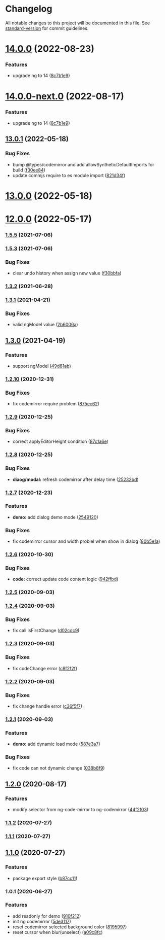 # Changelog

All notable changes to this project will be documented in this file. See [standard-version](https://github.com/conventional-changelog/standard-version) for commit guidelines.

# [14.0.0](https://github.com/worktile/ng-codemirror/compare/v14.0.0-next.0...v14.0.0) (2022-08-23)

### Features

* upgrade ng to 14 ([8c7b1e9](https://github.com/worktile/ng-codemirror/commit/8c7b1e9a1b8a38c0af00f37ddb5f4943888a6060))



# [14.0.0-next.0](https://github.com/worktile/ng-codemirror/compare/v13.0.1...v14.0.0-next.0) (2022-08-17)


### Features

* upgrade ng to 14 ([8c7b1e9](https://github.com/worktile/ng-codemirror/commit/8c7b1e9a1b8a38c0af00f37ddb5f4943888a6060))



## [13.0.1](https://github.com/worktile/ng-codemirror/compare/v13.0.0...v13.0.1) (2022-05-18)


### Bug Fixes

* bump @types/codemirror and add allowSyntheticDefaultImports for build ([f30ee84](https://github.com/worktile/ng-codemirror/commit/f30ee84258eb42008354953c280951de5b20e3a8))
* update commjs require to es module import ([821d34f](https://github.com/worktile/ng-codemirror/commit/821d34f8dc9dcf10721bfcf6c5ab688e29323a5d))



# [13.0.0](https://github.com/worktile/ng-codemirror/compare/v12.0.0...v13.0.0) (2022-05-18)



# [12.0.0](https://github.com/worktile/ng-codemirror/compare/v1.5.5...v12.0.0) (2022-05-17)



### [1.5.5](https://github.com/pubuzhixing8/ng-codemirror/compare/v1.5.3...v1.5.5) (2021-07-06)

### [1.5.3](https://github.com/pubuzhixing8/ng-codemirror/compare/v1.3.2...v1.5.3) (2021-07-06)


### Bug Fixes

* clear undo history when assign new value ([f30bbfa](https://github.com/pubuzhixing8/ng-codemirror/commit/f30bbfaa0927bf02dce36541608e9243077b65c4))

### [1.3.2](https://github.com/pubuzhixing8/ng-codemirror/compare/v1.3.1...v1.3.2) (2021-06-28)

### [1.3.1](https://github.com/pubuzhixing8/ng-codemirror/compare/v1.3.0...v1.3.1) (2021-04-21)


### Bug Fixes

* valid ngModel value ([2b6006a](https://github.com/pubuzhixing8/ng-codemirror/commit/2b6006a75e09c6ed9c1d5f1fdbc645671e70e23b))

## [1.3.0](https://github.com/pubuzhixing8/ng-codemirror/compare/v1.2.10...v1.3.0) (2021-04-19)


### Features

* support ngModel ([49d81ab](https://github.com/pubuzhixing8/ng-codemirror/commit/49d81abe29955353fdadbb82d4ae7de5e67e8c60))

### [1.2.10](https://github.com/pubuzhixing8/ng-codemirror/compare/v1.2.9...v1.2.10) (2020-12-31)


### Bug Fixes

* fix codemirror require problem ([875ec62](https://github.com/pubuzhixing8/ng-codemirror/commit/875ec626d1338905dd4df4c49dcaee56a0f8c834))

### [1.2.9](https://github.com/pubuzhixing8/ng-codemirror/compare/v1.2.8...v1.2.9) (2020-12-25)


### Bug Fixes

* correct applyEditorHeight condition ([87c1a6e](https://github.com/pubuzhixing8/ng-codemirror/commit/87c1a6edc1a408d8491a1095dc320e81b3428530))

### [1.2.8](https://github.com/pubuzhixing8/ng-codemirror/compare/v1.2.7...v1.2.8) (2020-12-25)


### Bug Fixes

* **diaog/modal:** refresh codemirror after delay time ([25232bd](https://github.com/pubuzhixing8/ng-codemirror/commit/25232bd37363320ba9c707adfdd05ca603bd66d3))

### [1.2.7](https://github.com/pubuzhixing8/ng-codemirror/compare/v1.2.6...v1.2.7) (2020-12-23)


### Features

* **demo:** add dialog demo mode ([2549120](https://github.com/pubuzhixing8/ng-codemirror/commit/25491207dac0bafc3abfe26905ccbda5f6934825))


### Bug Fixes

* fix codemirror cursor and width problel when show in dialog ([80b5e1a](https://github.com/pubuzhixing8/ng-codemirror/commit/80b5e1a7776e3a297c4d7df4d80f769cf8826ca1))

### [1.2.6](https://github.com/pubuzhixing8/ng-codemirror/compare/v1.2.5...v1.2.6) (2020-10-30)


### Bug Fixes

* **code:** correct update code content logic ([942ffbd](https://github.com/pubuzhixing8/ng-codemirror/commit/942ffbd0195cf0a377f3bb90b9d7698c15ecb3e3))

### [1.2.5](https://github.com/pubuzhixing8/ng-codemirror/compare/v1.2.4...v1.2.5) (2020-09-03)

### [1.2.4](https://github.com/pubuzhixing8/ng-codemirror/compare/v1.2.3...v1.2.4) (2020-09-03)


### Bug Fixes

* fix call isFirstChange ([d02cdc9](https://github.com/pubuzhixing8/ng-codemirror/commit/d02cdc946262277bf00924f625adf6f52390f112))

### [1.2.3](https://github.com/pubuzhixing8/ng-codemirror/compare/v1.2.2...v1.2.3) (2020-09-03)


### Bug Fixes

* fix codeChange error ([c8f2f2f](https://github.com/pubuzhixing8/ng-codemirror/commit/c8f2f2f1af91f812db0c6be4f75c873d00bc44ef))

### [1.2.2](https://github.com/pubuzhixing8/ng-codemirror/compare/v1.2.1...v1.2.2) (2020-09-03)


### Bug Fixes

* fix change handle error ([c36f5f7](https://github.com/pubuzhixing8/ng-codemirror/commit/c36f5f70e59b1cd4263fdb3dd588fdffcb9d6d14))

### [1.2.1](https://github.com/pubuzhixing8/ng-codemirror/compare/v1.2.0...v1.2.1) (2020-09-03)


### Features

* **demo:** add dynamic load mode ([587e3a7](https://github.com/pubuzhixing8/ng-codemirror/commit/587e3a709b08cfc8f843e86e686c638bb504c49e))


### Bug Fixes

* fix code can not dynamic change ([038b8f9](https://github.com/pubuzhixing8/ng-codemirror/commit/038b8f98a2e006c30f908f6eef4cd0b1126b364c))

## [1.2.0](https://github.com/pubuzhixing8/ng-codemirror/compare/v1.1.2...v1.2.0) (2020-08-17)


### Features

* modify selector from ng-code-mirror to ng-codemirror ([44f2f03](https://github.com/pubuzhixing8/ng-codemirror/commit/44f2f032a742dece3ed27ecab1b10923c6c8997b))

### [1.1.2](https://github.com/pubuzhixing8/ng-codemirror/compare/v1.1.1...v1.1.2) (2020-07-27)

### [1.1.1](https://github.com/pubuzhixing8/ng-codemirror/compare/v1.1.0...v1.1.1) (2020-07-27)

## [1.1.0](https://github.com/pubuzhixing8/ng-codemirror/compare/v1.0.1...v1.1.0) (2020-07-27)


### Features

* package export style ([b87cc11](https://github.com/pubuzhixing8/ng-codemirror/commit/b87cc116b595d4e7aa0892207ba958934889b431))

### 1.0.1 (2020-06-27)


### Features

* add readonly for demo ([910f212](https://github.com/pubuzhixing8/ng-codemirror/commit/910f2124b745e18b4fa9e6679aec9d3f44807cea))
* init ng codemirror ([5de3117](https://github.com/pubuzhixing8/ng-codemirror/commit/5de3117cd0020077181bf13c1c1c14a316985a8e))
* reset codemirror selected background color ([8195997](https://github.com/pubuzhixing8/ng-codemirror/commit/81959971cf60790546127e25f79dfa89b7cba4b7))
* reset cursor when blur(unselect) ([a09c8fc](https://github.com/pubuzhixing8/ng-codemirror/commit/a09c8fc98e3c4afeb614c7a550a68ba7e07df996))
